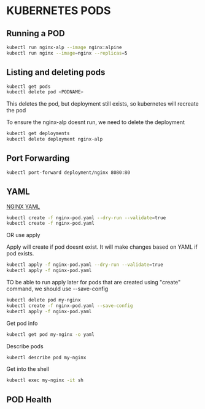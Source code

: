 # KUBERNETES PODS

## Running a POD

```bash
kubectl run nginx-alp --image nginx:alpine
kubectl run nginx --image=nginx --replicas=5
```

## Listing and deleting pods

```bash
kubectl get pods
kubectl delete pod <PODNAME>
```

This deletes the pod, but deployment still exists, so kubernetes will recreate the pod

To ensure the nginx-alp doesnt run, we need to delete the deployment

```bash
kubectl get deployments
kubectl delete deployment nginx-alp
```

## Port Forwarding

```bash
kubectl port-forward deployment/nginx 8080:80
```

## YAML

[NGINX YAML](nginx-pod.yaml)

```bash
kubectl create -f nginx-pod.yaml --dry-run --validate=true
kubectl create -f nginx-pod.yaml
```

OR use apply

Apply will create if pod doesnt exist. It will make changes based on YAML if pod exists.

```bash
kubectl apply -f nginx-pod.yaml --dry-run --validate=true
kubectl apply -f nginx-pod.yaml
```

TO be able to run apply later for pods that are created using "create" command, we should use --save-config

```bash
kubectl delete pod my-nginx
kubectl create -f nginx-pod.yaml --save-config
kubectl apply -f nginx-pod.yaml
```

Get pod info

```bash
kubectl get pod my-nginx -o yaml
```

Describe pods

```bash
kubectl describe pod my-nginx
```

Get into the shell

```bash
kubectl exec my-nginx -it sh
```

## POD Health
